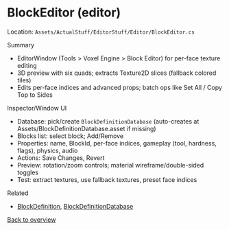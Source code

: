 # BlockEditor (editor)

Location: `Assets/ActualStuff/EditorStuff/Editor/BlockEditor.cs`

Summary
- EditorWindow (Tools > Voxel Engine > Block Editor) for per-face texture editing
- 3D preview with six quads; extracts Texture2D slices (fallback colored tiles)
- Edits per-face indices and advanced props; batch ops like Set All / Copy Top to Sides

Inspector/Window UI
- Database: pick/create `BlockDefinitionDatabase` (auto-creates at Assets/BlockDefinitionDatabase.asset if missing)
- Blocks list: select block; Add/Remove
- Properties: name, BlockId, per-face indices, gameplay (tool, hardness, flags), physics, audio
- Actions: Save Changes, Revert
- Preview: rotation/zoom controls; material wireframe/double-sided toggles
- Test: extract textures, use fallback textures, preset face indices

Related
- [BlockDefinition](block-definition.md), [BlockDefinitionDatabase](block-definition-database.md)

[Back to overview](../overview.md)
